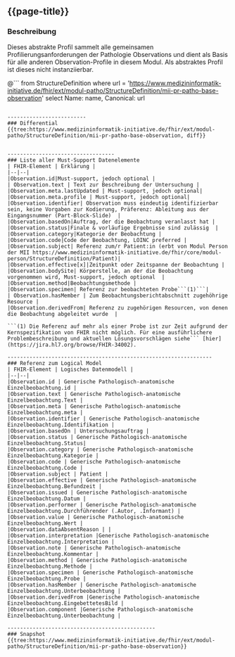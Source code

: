 ## {{page-title}}

### Beschreibung

Dieses abstrakte Profil sammelt alle gemeinsamen Profilierungsanforderungen der Pathologie Observations und dient als Basis für alle anderen Observation-Profile in diesem Modul. Als abstraktes Profil ist dieses nicht instanziierbar. 

@```
from StructureDefinition where url = 'https://www.medizininformatik-initiative.de/fhir/ext/modul-patho/StructureDefinition/mii-pr-patho-base-observation' select Name: name, Canonical: url
```

-------------------------
### Differential
{{tree:https://www.medizininformatik-initiative.de/fhir/ext/modul-patho/StructureDefinition/mii-pr-patho-base-observation, diff}}


----------------------------------
### Liste aller Must-Support Datenelemente
| FHIR-Element | Erklärung |
|--|--|
|Observation.id|Must-support, jedoch optional |
| Observation.text | Text zur Beschreibung der Untersuchung |
|Observation.meta.lastUpdated | Must-support, jedoch optional|
|Observation.meta.profile | Must-support, jedoch optional|
|Observation.identifier| Observation muss eindeutig identifizierbar sein, keine Vorgaben zur Kodierung, Präferenz: Ableitung aus der Eingangsnummer (Part-Block-Slide)  |
|Observation.basedOn|Auftrag, der die Beobachtung veranlasst hat | 
|Observation.status|Finale & vorläufige Ergebnisse sind zulässig  |
|Observation.category|Kategorie der Beobachtung |
|Observation.code|Code der Beobachtung, LOINC preferred |
|Observation.subject| Referenz zum/r Patient:in (erbt von Modul Person der MII https://www.medizininformatik-initiative.de/fhir/core/modul-person/StructureDefinition/Patient)|
|Observation.effective[x]|Zeitpunkt oder Zeitspanne der Beobachtung |
|Observation.bodySite| Körperstelle, an der die Beobachtung vorgenommen wird, Must-support, jedoch optional  |
|Observation.method|Beobachtungsmethode |
|Observation.specimen| Referenz zur beobachteten Probe```(1)```|
| Observation.hasMember | Zum Beobachtungsberichtabschnitt zugehöhrige Resource |
|Observation.derivedFrom| Referenz zu zugehörigen Resourcen, von denen die Beobachtung abgeleitet wurde  |

```(1) Die Referenz auf mehr als einer Probe ist zur Zeit aufgrund der Kernspezifikation von FHIR nicht möglich. Für eine ausführlichere Problembeschreibung und aktuellen Lösungsvorschlägen siehe``` [hier](https://jira.hl7.org/browse/FHIR-34002).

-----------------------------------------------------------------
### Referenz zum Logical Model
| FHIR-Element | Logisches Datenmodell |
|--|--|
|Observation.id | Generische Pathologisch-anatomische Einzelbeobachtung.id |
|Observation.text | Generische Pathologisch-anatomische Einzelbeobachtung.Text |
|Observation.meta | Generische Pathologisch-anatomische Einzelbeobachtung.meta |
|Observation.identifier | Generische Pathologisch-anatomische Einzelbeobachtung.Identifikation |
|Observation.basedOn | Untersuchungsauftrag |
|Observation.status | Generische Pathologisch-anatomische Einzelbeobachtung.Status|
|Observation.category | Generische Pathologisch-anatomische Einzelbeobachtung.Kategorie |
|Observation.code | Generische Pathologisch-anatomische Einzelbeobachtung.Code |
|Observation.subject | Patient |
|Observation.effective | Generische Pathologisch-anatomische Einzelbeobachtung.Befundzeit |
|Observation.issued | Generische Pathologisch-anatomische Einzelbeobachtung.Datum |
|Observation.performer | Generische Pathologisch-anatomische Einzelbeobachtung.Durchführender (.Autor, .Informant) |
|Observation.value | Generische Pathologisch-anatomische Einzelbeobachtung.Wert |
|Observation.dataAbsentReason | |
|Observation.interpretation |Generische Pathologisch-anatomische Einzelbeobachtung.Interpretation |
|Observation.note | Generische Pathologisch-anatomische Einzelbeobachtung.Kommentar |
|Observation.method | Generische Pathologisch-anatomische Einzelbeobachtung.Methode |
|Observation.specimen | Generische Pathologisch-anatomische Einzelbeobachtung.Probe |
|Observation.hasMember | Generische Pathologisch-anatomische Einzelbeobachtung.Unterbeobachtung |
|Observation.derivedFrom |Generische Pathologisch-anatomische Einzelbeobachtung.EingebettetesBild |
|Observation.component |Generische Pathologisch-anatomische Einzelbeobachtung.Unterbeobachtung |

-----------------------------------------------
### Snapshot
{{tree:https://www.medizininformatik-initiative.de/fhir/ext/modul-patho/StructureDefinition/mii-pr-patho-base-observation}}
